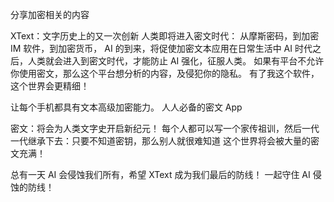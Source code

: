 分享加密相关的内容

XText：文字历史上的又一次创新
人类即将进入密文时代： 从摩斯密码，到加密 IM 软件，到加密货币， AI 的到来，将促使加密文本应用在日常生活中
AI 时代之后，人类就会进入到密文时代，才能防止 AI 强化，征服人类。
如果有平台不允许你使用密文，那么这个平台想分析的内容，及侵犯你的隐私。
有了我这个软件，这个世界会更精细！


让每个手机都具有文本高级加密能力。
人人必备的密文 App


密文：将会为人类文字史开启新纪元！
每个人都可以写一个家传祖训，然后一代一代继承下去：只要不知道密钥，那么别人就很难知道
这个世界将会被大量的密文充满！


总有一天 AI 会侵蚀我们所有，希望 XText 成为我们最后的防线！
一起守住 AI 侵蚀的防线！
